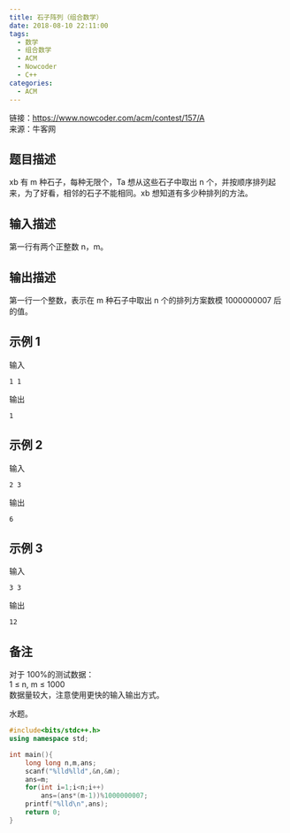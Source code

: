 ```yaml
---
title: 石子阵列（组合数学）
date: 2018-08-10 22:11:00
tags:
  - 数学
  - 组合数学
  - ACM
  - Nowcoder
  - C++
categories:
  - ACM
---
```


链接：<https://www.nowcoder.com/acm/contest/157/A>  
来源：牛客网

## 题目描述

xb 有 m 种石子，每种无限个，Ta 想从这些石子中取出 n 个，并按顺序排列起来，为了好看，相邻的石子不能相同。xb 想知道有多少种排列的方法。

## 输入描述

第一行有两个正整数 n，m。

## 输出描述

第一行一个整数，表示在 m 种石子中取出 n 个的排列方案数模 1000000007 后的值。

## 示例 1

输入

    1 1

输出

    1

## 示例 2

输入

    2 3

输出

    6

## 示例 3

输入

    3 3

输出

    12

## 备注

对于 100%的测试数据：  
1 ≤ n, m ≤ 1000  
数据量较大，注意使用更快的输入输出方式。

水题。

<!-- markdownlint-disable MD046 -->

```cpp
#include<bits/stdc++.h>
using namespace std;

int main(){
    long long n,m,ans;
    scanf("%lld%lld",&n,&m);
    ans=m;
    for(int i=1;i<n;i++)
        ans=(ans*(m-1))%1000000007;
    printf("%lld\n",ans);
    return 0;
}

```
